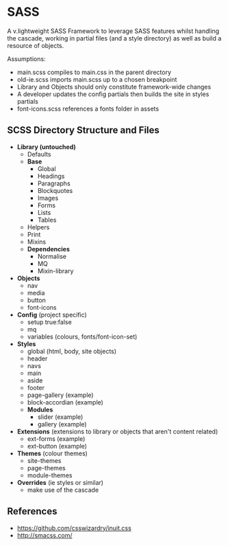 # SASS

A v.lightweight SASS Framework to leverage SASS features whilst handling the cascade, working in partial files (and a style directory) as well as build a resource of objects.

Assumptions:

* main.scss compiles to main.css in the parent directory
* old-ie.scss imports main.scss up to a chosen breakpoint
* Library and Objects should only constitute framework-wide changes
* A developer updates the config partials then builds the site in styles partials
* font-icons.scss references a fonts folder in assets


## SCSS Directory Structure and Files

* **Library (untouched)**
    * Defaults
    * **Base**
        * Global
        * Headings
        * Paragraphs
        * Blockquotes
        * Images
        * Forms
        * Lists
        * Tables
    * Helpers
    * Print
    * Mixins
    * **Dependencies**
        * Normalise
        * MQ
        * Mixin-library
* **Objects**
     * nav
     * media
     * button
     * font-icons
* **Config** (project specific)
     * setup true:false
     * mq
     * variables (colours, fonts/font-icon-set)
* **Styles**
     * global (html, body, site objects)
     * header
     * navs
     * main
     * aside
     * footer
     * page-gallery (example)
     * block-accordian (example)
     * **Modules**
          * slider (example)
          * gallery (example)
* **Extensions** (extensions to library or objects that aren't content related)
     * ext-forms (example)
     * ext-button (example)
* **Themes** (colour themes)
     * site-themes
     * page-themes
     * module-themes
* **Overrides** (ie styles or similar)
     * make use of the cascade


## References

- https://github.com/csswizardry/inuit.css
- http://smacss.com/

